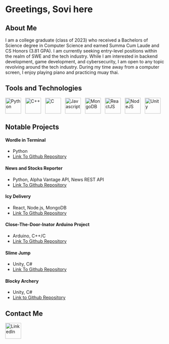 <h1>Greetings, Sovi here</h1>

<h2>About Me</h2>
<p> I am a college graduate (class of 2023) who received a Bachelors of Science degree in Computer Science and earned Summa Cum Laude and CS Honors (3.81 GPA). I am currently seeking entry-level positions within the realm of SWE and the tech industry. While I am interested in backend development, game development, and cybersecurity, I am open to any topic revolving around the tech industry. During my time away from a computer screen, I enjoy playing piano and practicing muay thai. </p>


<h2>Tools and Technologies</h2>
<div>
  <img align="left" alt="Python" width="50px" style="padding-right:10px;" src="https://cdn.jsdelivr.net/gh/devicons/devicon/icons/python/python-original.svg" />
  <img align="left" alt="C++" width="50px" style="padding-right:10px;" src="https://cdn.jsdelivr.net/gh/devicons/devicon/icons/cplusplus/cplusplus-original.svg" />
  <img align="left" alt="C" width="50px" style="padding-right:10px;" src="https://cdn.jsdelivr.net/gh/devicons/devicon/icons/c/c-original.svg" />
  <img align="left" alt="Javascript" width="50px" style="padding-right:10px;" src="https://cdn.jsdelivr.net/gh/devicons/devicon/icons/javascript/javascript-original.svg" />
  <img align="left" alt="MongoDB" width="50px" style="padding-right:10px;" src="https://cdn.jsdelivr.net/gh/devicons/devicon/icons/mongodb/mongodb-original-wordmark.svg" />
  <img align="left" alt="ReactJS" width="50px" style="padding-right:10px;" src="https://cdn.jsdelivr.net/gh/devicons/devicon/icons/react/react-original-wordmark.svg" />
  <img align="left" alt="NodeJS" width="50px" style="padding-right:10px;" src="https://cdn.jsdelivr.net/gh/devicons/devicon/icons/nodejs/nodejs-original-wordmark.svg" />
  <img align="left" alt="Unity" width="50px" style="padding-right:10px;" src="https://cdn.jsdelivr.net/gh/devicons/devicon/icons/unity/unity-original-wordmark.svg" />
</div>
<br>
<br>
<br>

<h2> Notable Projects </h2>
<h4>Wordle in Terminal</h4>
<ul>
  <li>Python</li>
  <li><a href="https://github.com/Soviii/Wordle-In-Terminal">Link To Github Repository</a></li>
</ul>

<h4>News and Stocks Reporter</h4>
<ul>
  <li>Python, Alpha Vantage API, News REST API</li>
  <li><a href="https://github.com/Soviii/Stocks-News">Link To Github Repository</a></li>
</ul>

<h4>Icy Delivery</h4>
<ul>
  <li>React, Node.js, MongoDB</li>
  <li><a href="https://github.com/Soviii/Icy-Delivery">Link To Github Repository</a></li>
</ul>

<h4>Close-The-Door-Inator Arduino Project</h4>
<ul>
  <li>Arduino, C++/C </li>
  <li><a href="https://github.com/Soviii/Close-The-Door-Inator">Link To Github Repository</a></li>
</ul>

<h4>Slime Jump</h4>
<ul>
  <li>Unity, C#</li>
  <li><a href="https://github.com/Soviii/Slime-Jump">Link To Github Repository</a></li>
</ul>

<h4>Blocky Archery</h4>
<ul>
    <li>Unity, C#</li>
    <li> <a href="https://github.com/Soviii/Blocky-Archer">Link to Github Repository</a></li>
</ul>


<h2> Contact Me </h2>
<div>
  <img align="left" alt="LinkedIn" width="50px" style="padding-right:10px;" src="https://cdn.jsdelivr.net/gh/devicons/devicon/icons/linkedin/linkedin-original.svg" />
</div>
